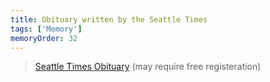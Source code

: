 ```yaml
---
title: Obituary written by the Seattle Times 
tags: ['Memory']
memoryOrder: 32 
---
```

> <A href="http://seattletimes.nwsource.com/html/obituaries/2001878066_holtonobit13e.html">Seattle Times Obituary</A> (may require free registeration)
<br />
<br />
<br />
<br />
<br />